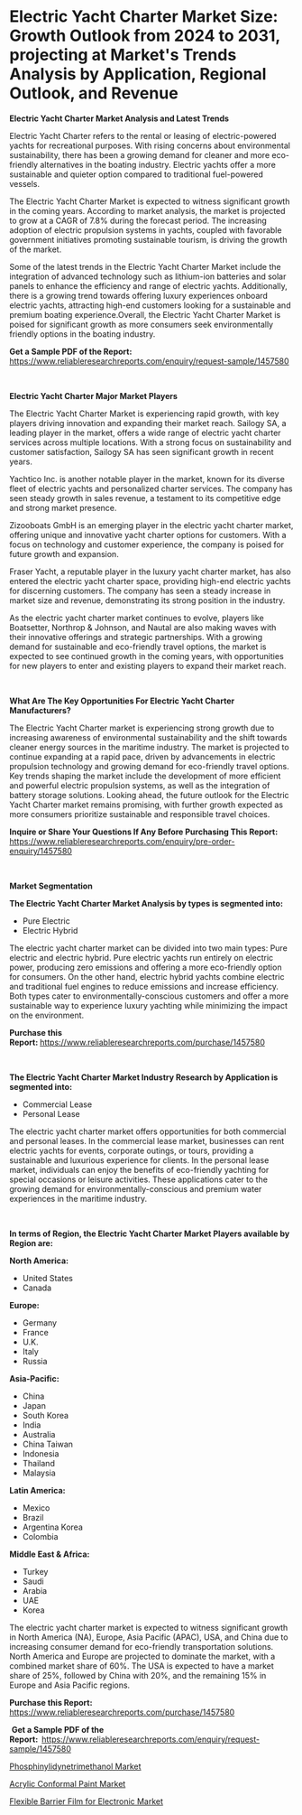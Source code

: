 <p><h1>Electric Yacht Charter Market Size: Growth Outlook from 2024 to 2031, projecting at Market's Trends Analysis by Application, Regional Outlook, and Revenue</h1></p><p><strong>Electric Yacht Charter Market Analysis and Latest Trends</strong></p>
<p><p>Electric Yacht Charter refers to the rental or leasing of electric-powered yachts for recreational purposes. With rising concerns about environmental sustainability, there has been a growing demand for cleaner and more eco-friendly alternatives in the boating industry. Electric yachts offer a more sustainable and quieter option compared to traditional fuel-powered vessels. </p><p>The Electric Yacht Charter Market is expected to witness significant growth in the coming years. According to market analysis, the market is projected to grow at a CAGR of 7.8% during the forecast period. The increasing adoption of electric propulsion systems in yachts, coupled with favorable government initiatives promoting sustainable tourism, is driving the growth of the market. </p><p>Some of the latest trends in the Electric Yacht Charter Market include the integration of advanced technology such as lithium-ion batteries and solar panels to enhance the efficiency and range of electric yachts. Additionally, there is a growing trend towards offering luxury experiences onboard electric yachts, attracting high-end customers looking for a sustainable and premium boating experience.Overall, the Electric Yacht Charter Market is poised for significant growth as more consumers seek environmentally friendly options in the boating industry.</p></p>
<p><strong>Get a Sample PDF of the Report:&nbsp;</strong> <a href="https://www.reliableresearchreports.com/enquiry/request-sample/1457580">https://www.reliableresearchreports.com/enquiry/request-sample/1457580</a></p>
<p>&nbsp;</p>
<p><strong>Electric Yacht Charter Major Market Players</strong></p>
<p><p>The Electric Yacht Charter Market is experiencing rapid growth, with key players driving innovation and expanding their market reach. Sailogy SA, a leading player in the market, offers a wide range of electric yacht charter services across multiple locations. With a strong focus on sustainability and customer satisfaction, Sailogy SA has seen significant growth in recent years.</p><p>Yachtico Inc. is another notable player in the market, known for its diverse fleet of electric yachts and personalized charter services. The company has seen steady growth in sales revenue, a testament to its competitive edge and strong market presence.</p><p>Zizooboats GmbH is an emerging player in the electric yacht charter market, offering unique and innovative yacht charter options for customers. With a focus on technology and customer experience, the company is poised for future growth and expansion.</p><p>Fraser Yacht, a reputable player in the luxury yacht charter market, has also entered the electric yacht charter space, providing high-end electric yachts for discerning customers. The company has seen a steady increase in market size and revenue, demonstrating its strong position in the industry.</p><p>As the electric yacht charter market continues to evolve, players like Boatsetter, Northrop & Johnson, and Nautal are also making waves with their innovative offerings and strategic partnerships. With a growing demand for sustainable and eco-friendly travel options, the market is expected to see continued growth in the coming years, with opportunities for new players to enter and existing players to expand their market reach.</p></p>
<p>&nbsp;</p>
<p><strong>What Are The Key Opportunities For Electric Yacht Charter Manufacturers?</strong></p>
<p><p>The Electric Yacht Charter market is experiencing strong growth due to increasing awareness of environmental sustainability and the shift towards cleaner energy sources in the maritime industry. The market is projected to continue expanding at a rapid pace, driven by advancements in electric propulsion technology and growing demand for eco-friendly travel options. Key trends shaping the market include the development of more efficient and powerful electric propulsion systems, as well as the integration of battery storage solutions. Looking ahead, the future outlook for the Electric Yacht Charter market remains promising, with further growth expected as more consumers prioritize sustainable and responsible travel choices.</p></p>
<p><strong>Inquire or Share Your Questions If Any Before Purchasing This Report:</strong> <a href="https://www.reliableresearchreports.com/enquiry/pre-order-enquiry/1457580">https://www.reliableresearchreports.com/enquiry/pre-order-enquiry/1457580</a></p>
<p>&nbsp;</p>
<p><strong>Market Segmentation</strong></p>
<p><strong>The Electric Yacht Charter Market Analysis by types is segmented into:</strong></p>
<p><ul><li>Pure Electric</li><li>Electric Hybrid</li></ul></p>
<p><p>The electric yacht charter market can be divided into two main types: Pure electric and electric hybrid. Pure electric yachts run entirely on electric power, producing zero emissions and offering a more eco-friendly option for consumers. On the other hand, electric hybrid yachts combine electric and traditional fuel engines to reduce emissions and increase efficiency. Both types cater to environmentally-conscious customers and offer a more sustainable way to experience luxury yachting while minimizing the impact on the environment.</p></p>
<p><strong>Purchase this Report:&nbsp;</strong><a href="https://www.reliableresearchreports.com/purchase/1457580">https://www.reliableresearchreports.com/purchase/1457580</a></p>
<p>&nbsp;</p>
<p><strong>The Electric Yacht Charter Market Industry Research by Application is segmented into:</strong></p>
<p><ul><li>Commercial Lease</li><li>Personal Lease</li></ul></p>
<p><p>The electric yacht charter market offers opportunities for both commercial and personal leases. In the commercial lease market, businesses can rent electric yachts for events, corporate outings, or tours, providing a sustainable and luxurious experience for clients. In the personal lease market, individuals can enjoy the benefits of eco-friendly yachting for special occasions or leisure activities. These applications cater to the growing demand for environmentally-conscious and premium water experiences in the maritime industry.</p></p>
<p>&nbsp;</p>
<p><strong>In terms of Region, the Electric Yacht Charter Market Players available by Region are:</strong></p>
<p>
    <p> <strong> North America: </strong>
        <ul>
            <li>United States</li>
            <li>Canada</li>
        </ul>
        </p> 
    <p> <strong> Europe: </strong>
        <ul>
            <li>Germany</li>
            <li>France</li>
            <li>U.K.</li>
            <li>Italy</li>
            <li>Russia</li>
        </ul>
        </p> 
    <p> <strong> Asia-Pacific: </strong>
        <ul>
            <li>China</li>
            <li>Japan</li>
            <li>South Korea</li>
            <li>India</li>
            <li>Australia</li>
            <li>China Taiwan</li>
            <li>Indonesia</li>
            <li>Thailand</li>
            <li>Malaysia</li>
        </ul>
        </p> 
    <p> <strong> Latin America: </strong>
        <ul>
            <li>Mexico</li>
            <li>Brazil</li>
            <li>Argentina Korea</li>
            <li>Colombia</li>
        </ul>
        </p> 
    <p> <strong> Middle East & Africa: </strong>
        <ul>
            <li>Turkey</li>
            <li>Saudi</li>
            <li>Arabia</li>
            <li>UAE</li>
            <li>Korea</li>
        </ul>
    </p>
    </p>
<p><p>The electric yacht charter market is expected to witness significant growth in North America (NA), Europe, Asia Pacific (APAC), USA, and China due to increasing consumer demand for eco-friendly transportation solutions. North America and Europe are projected to dominate the market, with a combined market share of 60%. The USA is expected to have a market share of 25%, followed by China with 20%, and the remaining 15% in Europe and Asia Pacific regions.</p></p>
<p><strong>Purchase this Report: </strong><a href="https://www.reliableresearchreports.com/purchase/1457580">https://www.reliableresearchreports.com/purchase/1457580</a></p>
<p>&nbsp;<strong>Get a Sample PDF of the Report:&nbsp;&nbsp;</strong><a href="https://www.reliableresearchreports.com/enquiry/request-sample/1457580">https://www.reliableresearchreports.com/enquiry/request-sample/1457580</a></p>
<p><strong></strong></p>
<p><p><a href="https://view.publitas.com/reportprime-1/phosphinylidynetrimethanol-market-size-growing-and-forecasted-for-period-from-2024-2031-and-provides-complete-market-analysis-of-this-market/">Phosphinylidynetrimethanol Market</a></p><p><a href="https://view.publitas.com/reportprime-1/acrylic-conformal-paint-market-share-market-new-trends-analysis-report-by-type-by-application-by-end-use-by-region-and-segment-forecasts-2024-2031/">Acrylic Conformal Paint Market</a></p><p><a href="https://view.publitas.com/reportprime-1/flexible-barrier-film-for-electronic-market-size-market-trends-and-growth-outlook-forecasted-for-period-from-2024-to-2031/">Flexible Barrier Film for Electronic Market</a></p></p>